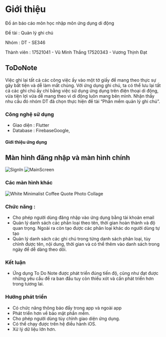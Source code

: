 # Giới thiệu

Đồ án báo cáo môn học nhập môn ứng dụng di động

Đề tài : Quản lý ghi chú

Nhóm : DT - SE346

Thành viên :  17521041 - Vũ Minh Thắng
              17520343 - Vương Thịnh Đạt
              
## ToDoNote

Việc ghi lại tất cả các công việc ấy vào một tờ giấy để mang theo thực sự gây bất tiện và dễ làm mất chúng. Với ứng dụng ghi chú, ta có thể lưu lại tất cả các ghi chú ấy chỉ bằng việc sử dụng ứng dụng trên điện thoại di động, vừa tiện lợi vừa dễ mang theo vì di động luôn mang bên mình.
Nhận thấy nhu cầu đó nhóm DT đã chọn thực hiện đề tài “Phần mềm quản lý ghi chú”.

### Công nghệ sử dụng 

- Giao diện : Flutter
- Database : FirebaseGoogle,

#### Giới thiệu ứng dụng

## Màn hình đăng nhập và màn hình chính

![SignIn](https://user-images.githubusercontent.com/43744275/71540690-5cefe600-2980-11ea-9316-27e43362ca51.png) 
![MainScreen](https://user-images.githubusercontent.com/43744275/71540697-86a90d00-2980-11ea-99d1-7b27068094fe.png)

### Các màn hình khác
![White Minimalist Coffee Quote Photo Collage](https://user-images.githubusercontent.com/43744275/71540794-d3411800-2981-11ea-8906-f1e316debce7.png)

### Chức năng : 
- Cho phép người dùng đăng nhập vào ứng dụng bằng tài khoản email
- Quản lý danh sách các phân loại theo tên, thời gian hoàn thành và độ quan trọng. Ngoài ra còn tạo được các phân loại khác do người dùng tự tạo
- Quản lý danh sách các ghi chú trong từng danh sách phân loại, tùy chỉnh được tên, nội dung, thời gian và có thể thêm vào danh sách trong ngày để dễ dàng theo dõi.

### Kết luận
- Ứng dụng To Do Note được phát triển đúng tiến độ, cũng như đạt được những yêu cầu đề ra ban đầu tuy còn thiếu xót và cần phát triển hơn trong tương lai.

### Hướng phát triển
- Có chức năng thông báo đẩy trong app và ngoài app
- Phát triển hơn về bảo mật phần mềm.
- Cho phép người dùng tùy chỉnh giao diện ứng dụng.
- Có thể chạy được trên hệ điều hành iOS.
- Xử lý dữ liệu lớn hơn.
